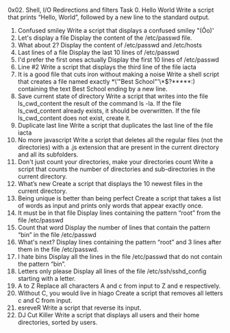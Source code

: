 0x02. Shell, I/O Redirections and filters
Task
0. Hello World
Write a script that prints “Hello, World”, followed by a new line to the standard output.
1. Confused smiley
Write a script that displays a confused smiley "(Ôo)'
2. Let's display a file
Display the content of the /etc/passwd file.
3. What about 2?
Display the content of /etc/passwd and /etc/hosts
4. Last lines of a file
Display the last 10 lines of /etc/passwd
5. I'd prefer the first ones actually
Display the first 10 lines of /etc/passwd
6. Line #2
Write a script that displays the third line of the file iacta
7. It is a good file that cuts iron without making a noise
Write a shell script that creates a file named exactly \*\\'"Best School"\'\\*$\?\*\*\*\*\*:) containing the text Best School ending by a new line.
8. Save current state of directory
Write a script that writes into the file ls_cwd_content the result of the command ls -la. If the file ls_cwd_content already exists, it should be overwritten. If the file ls_cwd_content does not exist, create it.
9. Duplicate last line
Write a script that duplicates the last line of the file iacta
10. No more javascript
Write a script that deletes all the regular files (not the directories) with a .js extension that are present in the current directory and all its subfolders.
11. Don't just count your directories, make your directories count
Write a script that counts the number of directories and sub-directories in the current directory.
12. What’s new
Create a script that displays the 10 newest files in the current directory.
13. Being unique is better than being perfect
Create a script that takes a list of words as input and prints only words that appear exactly once.
14. It must be in that file
Display lines containing the pattern “root” from the file /etc/passwd
15. Count that word
Display the number of lines that contain the pattern “bin” in the file /etc/passwd
16. What's next?
Display lines containing the pattern “root” and 3 lines after them in the file /etc/passwd.
17. I hate bins
Display all the lines in the file /etc/passwd that do not contain the pattern “bin”.
18. Letters only please
Display all lines of the file /etc/ssh/sshd_config starting with a letter.
19. A to Z
Replace all characters A and c from input to Z and e respectively.
20. Without C, you would live in hiago
Create a script that removes all letters c and C from input.
21. esreveR
Write a script that reverse its input.
22. DJ Cut Killer
Write a script that displays all users and their home directories, sorted by users.

